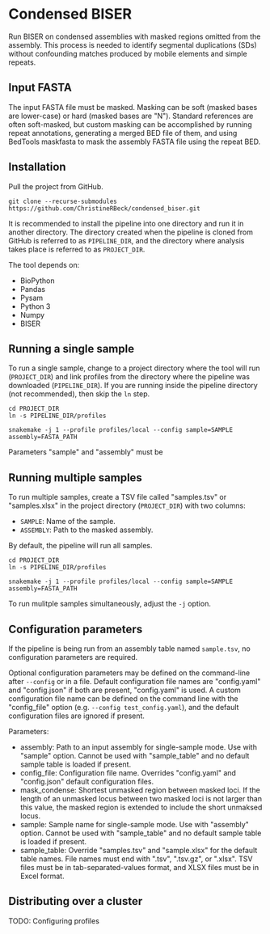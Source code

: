 # Condensed BISER

Run BISER on condensed assemblies with masked regions omitted from the assembly. This process is needed
to identify segmental duplications (SDs) without confounding matches produced by mobile elements and simple
repeats.

## Input FASTA

The input FASTA file must be masked. Masking can be soft (masked bases are lower-case) or hard (masked bases
are "N"). Standard references are often soft-masked, but custom masking can be accomplished by running repeat
annotations, generating a merged BED file of them, and using BedTools maskfasta to mask the assembly FASTA
file using the repeat BED.

## Installation

Pull the project from GitHub.

```
git clone --recurse-submodules https://github.com/ChristineRBeck/condensed_biser.git
```

It is recommended to install the pipeline into one directory and run it in another directory. The directory
created when the pipeline is cloned from GitHub is referred to as `PIPELINE_DIR`, and the directory where
analysis takes place is referred to as `PROJECT_DIR`.

The tool depends on:
* BioPython
* Pandas
* Pysam
* Python 3
* Numpy
* BISER


## Running a single sample

To run a single sample, change to a project directory where the tool will run (`PROJECT_DIR`) and link profiles
from the directory where the pipeline was downloaded (`PIPELINE_DIR`). If you are running inside the pipeline
directory (not recommended), then skip the `ln` step.

```
cd PROJECT_DIR
ln -s PIPELINE_DIR/profiles

snakemake -j 1 --profile profiles/local --config sample=SAMPLE assembly=FASTA_PATH
```

Parameters "sample" and "assembly" must be 

## Running multiple samples

To run multiple samples, create a TSV file called "samples.tsv" or "samples.xlsx" in the project directory
(`PROJECT_DIR`) with two columns:

* `SAMPLE`: Name of the sample.
* `ASSEMBLY`: Path to the masked assembly.

By default, the pipeline will run all samples.

```
cd PROJECT_DIR
ln -s PIPELINE_DIR/profiles

snakemake -j 1 --profile profiles/local --config sample=SAMPLE assembly=FASTA_PATH
```

To run mulitple samples simultaneously, adjust the `-j` option.


## Configuration parameters

If the pipeline is being run from an assembly table named `sample.tsv`, no configuration parameters are required.

Optional configuration parameters may be defined on the command-line after `--config` or in a file. Default
configuration file names are "config.yaml" and "config.json" if both are present, "config.yaml" is used. A custom
configuration file name can be defined on the command line with the "config_file" option (e.g.
`--config test_config.yaml`), and the default configuration files are ignored if present.

Parameters:
* assembly: Path to an input assembly for single-sample mode. Use with "sample" option. Cannot be used with
  "sample_table" and no default sample table is loaded if present.
* config_file: Configuration file name. Overrides "config.yaml" and "config.json" default configuration files.
* mask_condense: Shortest unmasked region between masked loci. If the length of an unmasked locus between two masked
  loci is not larger than this value, the masked region is extended to include the short unmaksed locus.
* sample: Sample name for single-sample mode. Use with "assembly" option. Cannot be used with
  "sample_table" and no default sample table is loaded if present.
* sample_table: Override "samples.tsv" and "sample.xlsx" for the default table names. File names must end with ".tsv",
  ".tsv.gz", or ".xlsx". TSV files must be in tab-separated-values format, and XLSX files must be in Excel format.

## Distributing over a cluster

TODO: Configuring profiles
